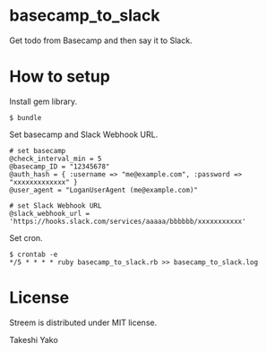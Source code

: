 basecamp_to_slack
========================================

Get todo from Basecamp and then say it to Slack.

# How to setup


Install gem library.
```
$ bundle
```

Set basecamp and Slack Webhook URL.
```
# set basecamp  
@check_interval_min = 5
@basecamp_ID = "12345678"
@auth_hash = { :username => "me@example.com", :password => "xxxxxxxxxxxxx" }
@user_agent = "LoganUserAgent (me@example.com)"

# set Slack Webhook URL
@slack_webhook_url = 'https://hooks.slack.com/services/aaaaa/bbbbbb/xxxxxxxxxxx'
```

Set cron.
```
$ crontab -e
*/5 * * * * ruby basecamp_to_slack.rb >> basecamp_to_slack.log
```



# License

Streem is distributed under MIT license.

Takeshi Yako
